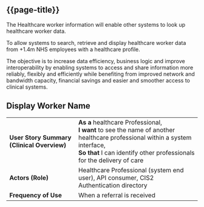 ## {{page-title}}

The Healthcare worker information will enable other systems to look up healthcare worker data. 

To allow systems to search, retrieve and display healthcare worker data from +1.4m NHS employees with a healthcare profile. 

The objective is to increase data efficiency, business logic and improve interoperability by enabling systems to access and share information more reliably, flexibly and efficiently while benefiting from improved network and bandwidth capacity, financial savings and easier and smoother access to clinical systems.

## Display Worker Name

<table class="assets" title="PDS Use Case 1">

</tr><tr>
<td><strong>User Story Summary (Clinical Overview)</strong></td><td><strong>As a</strong> healthcare Professional,<br><strong>I want</strong> to see the name of another healthcare professional within a system interface,<br><strong>So that</strong> I can identify other professionals for the delivery of care</td>
</tr><tr>
<td><strong>Actors (Role)</strong></td><td>Healthcare Professional (system end user), API consumer, CIS2 Authentication directory</td></tr><tr><td><strong>Frequency of Use</strong></td><td>When a referral is received</td>
</tr></tbody></table>
<br>